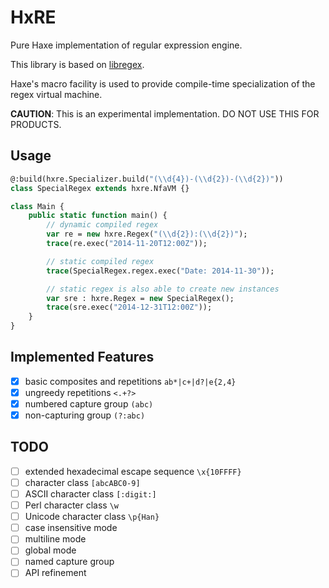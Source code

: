# HxRE

Pure Haxe implementation of regular expression engine.

This library is based on [libregex](http://doc.rust-lang.org/regex/index.html).

Haxe's macro facility is used to provide compile-time specialization of the regex virtual machine.

**CAUTION**: This is an experimental implementation. DO NOT USE THIS FOR PRODUCTS.

## Usage

```hx
@:build(hxre.Specializer.build("(\\d{4})-(\\d{2})-(\\d{2})"))
class SpecialRegex extends hxre.NfaVM {}

class Main {
    public static function main() {
        // dynamic compiled regex
        var re = new hxre.Regex("(\\d{2}):(\\d{2})");
        trace(re.exec("2014-11-20T12:00Z"));

        // static compiled regex
        trace(SpecialRegex.regex.exec("Date: 2014-11-30"));

        // static regex is also able to create new instances
        var sre : hxre.Regex = new SpecialRegex();
        trace(sre.exec("2014-12-31T12:00Z"));
    }
}
```

## Implemented Features

- [x] basic composites and repetitions `ab*|c+|d?|e{2,4}`
- [x] ungreedy repetitions `<.+?>`
- [x] numbered capture group `(abc)`
- [x] non-capturing group `(?:abc)`

## TODO

- [ ] extended hexadecimal escape sequence `\x{10FFFF}`
- [ ] character class `[abcABC0-9]`
- [ ] ASCII character class `[:digit:]`
- [ ] Perl character class `\w`
- [ ] Unicode character class `\p{Han}`
- [ ] case insensitive mode
- [ ] multiline mode
- [ ] global mode
- [ ] named capture group
- [ ] API refinement
